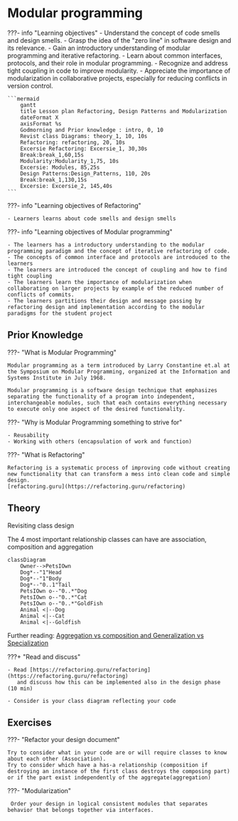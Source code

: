 # Modular programming

???- info "Learning objectives"
    - Understand the concept of code smells and design smells.
    - Grasp the idea of the "zero line" in software design and its relevance.
    - Gain an introductory understanding of modular programming and iterative refactoring.
    - Learn about common interfaces, protocols, and their role in modular programming.
    - Recognize and address tight coupling in code to improve modularity.
    - Appreciate the importance of modularization in collaborative projects, especially for reducing conflicts in version control.

    ```mermaid
        gantt
        title Lesson plan Refactoring, Design Patterns and Modularization
        dateFormat X
        axisFormat %s
        Godmorning and Prior knowledge : intro, 0, 10
        Revist class Diagrams: theory_1, 10, 10s
        Refactoring: refactoring, 20, 10s
        Excersie Refactoring: Excersie_1, 30,30s
        Break:break_1,60,15s
        Modularity:Modularity_1,75, 10s
        Excersie: Modules, 85,25s
        Design Patterns:Design_Patterns, 110, 20s
        Break:break_1,130,15s
        Excersie: Excersie_2, 145,40s
    ```

???- info "Learning objectives of Refactoring"

    - Learners learns about code smells and design smells


???- info "Learning objectives of Modular programming"

    - The learners has a introductory understanding to the modular programming paradigm and the concept of iterative refactoring of code.
    - The concepts of common interface and protocols are introduced to the learners
    - The learners are introduced the concept of coupling and how to find tight coupling
    - The learners learn the importance of modularization when collaborating on larger projects by example of the reduced number of conflicts of commits.
    - The learners partitions their design and message passing by refactoring design and implementation according to the modular paradigms for the student project

## Prior Knowledge

???- "What is Modular Programming"

    Modular programming as a term introduced by Larry Constantine et.al at the Symposium on Modular Programming, organized at the Information and Systems Institute in July 1968.

    Modular programming is a software design technique that emphasizes separating the functionality of a program into independent, interchangeable modules, such that each contains everything necessary to execute only one aspect of the desired functionality.


???- "Why is Modular Programming something to strive for"

    - Reusability
    - Working with others (encapsulation of work and function)



???- "What is Refactoring"

    Refactoring is a systematic process of improving code without creating new functionality that can transform a mess into clean code and simple design.
    [refactoring.guru](https://refactoring.guru/refactoring)


## Theory

Revisiting class design

The 4 most important relationship classes can have
are association, composition and aggregation

```mermaid
classDiagram
    Owner-->PetsIOwn
    Dog*--"1"Head
    Dog*--"1"Body
    Dog*--"0..1"Tail
    PetsIOwn o--"0..*"Dog
    PetsIOwn o--"0..*"Cat
    PetsIOwn o--"0..*"GoldFish
    Animal <|--Dog
    Animal <|--Cat
    Animal <|--Goldfish
```

Further reading:
[Aggregation vs composition and Generalization vs Specialization](https://www.visual-paradigm.com/guide/uml-unified-modeling-language/uml-aggregation-vs-composition/)


???+ "Read and discuss"

    - Read [https://refactoring.guru/refactoring](https://refactoring.guru/refactoring)
       and discuss how this can be implemented also in the design phase (10 min)

    - Consider is your class diagram reflecting your code

## Exercises

???- "Refactor your design document"

    Try to consider what in your code are or will require classes to know about each other (Association).
    Try to consider which have a has-a relationship (composition if destroying an instance of the first class destroys the composing part) or if the part exist independently of the aggregate(aggregation)

???- "Modularization"

     Order your design in logical consistent modules that separates behavior that belongs together via interfaces.
